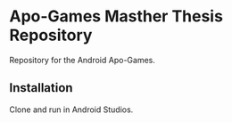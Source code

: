 # Apo-Games Masther Thesis Repository
Repository for the Android Apo-Games.

## Installation

Clone and run in Android Studios.
